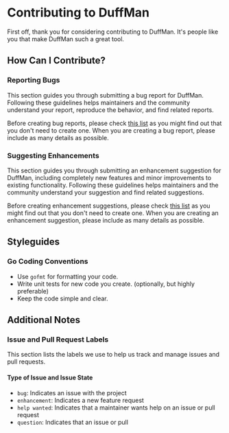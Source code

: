 # Contributing to DuffMan

First off, thank you for considering contributing to DuffMan. It's people like you that make DuffMan such a great tool.

## How Can I Contribute?

### Reporting Bugs

This section guides you through submitting a bug report for DuffMan. Following these guidelines helps maintainers and the community understand your report, reproduce the behavior, and find related reports.

Before creating bug reports, please check [this list](https://github.com/kmarkela/duffman/issues) as you might find out that you don't need to create one. When you are creating a bug report, please include as many details as possible.

### Suggesting Enhancements

This section guides you through submitting an enhancement suggestion for DuffMan, including completely new features and minor improvements to existing functionality. Following these guidelines helps maintainers and the community understand your suggestion and find related suggestions.

Before creating enhancement suggestions, please check [this list](https://github.com/kmarkela/duffman/issues) as you might find out that you don't need to create one. When you are creating an enhancement suggestion, please include as many details as possible.

## Styleguides

### Go Coding Conventions

- Use `gofmt` for formatting your code.
- Write unit tests for new code you create. (optionally, but highly preferable) 
- Keep the code simple and clear.

## Additional Notes

### Issue and Pull Request Labels

This section lists the labels we use to help us track and manage issues and pull requests.

#### Type of Issue and Issue State

- `bug`: Indicates an issue with the project
- `enhancement`: Indicates a new feature request
- `help wanted`: Indicates that a maintainer wants help on an issue or pull request
- `question`: Indicates that an issue or pull
